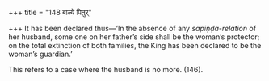 +++
title = "148 बाल्ये पितुर्"

+++
It has been declared thus—‘In the absence of any *sapiṇḍa-relation* of
her husband, some one on her father’s side shall be the woman’s
protector; on the total extinction of both families, the King has been
declared to be the woman’s guardian.’

This refers to a case where the husband is no more. (146).


